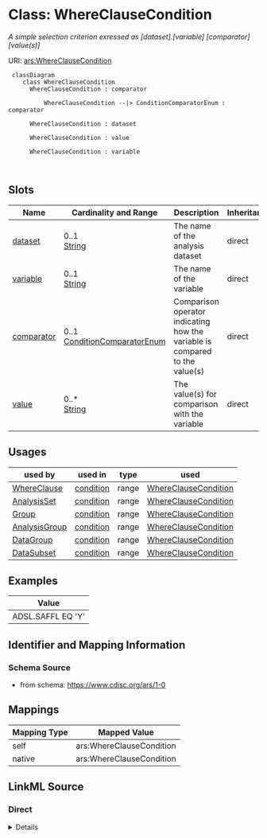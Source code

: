 # Class: WhereClauseCondition


_A simple selection criterion exressed as [dataset].[variable] [comparator] [value(s)]_





URI: [ars:WhereClauseCondition](https://www.cdisc.org/ars/1-0/WhereClauseCondition)



```mermaid
 classDiagram
    class WhereClauseCondition
      WhereClauseCondition : comparator
        
          WhereClauseCondition --|> ConditionComparatorEnum : comparator
        
      WhereClauseCondition : dataset
        
      WhereClauseCondition : value
        
      WhereClauseCondition : variable
        
      
```




<!-- no inheritance hierarchy -->


## Slots

| Name | Cardinality and Range | Description | Inheritance |
| ---  | --- | --- | --- |
| [dataset](dataset.md) | 0..1 <br/> [String](String.md) | The name of the analysis dataset | direct |
| [variable](variable.md) | 0..1 <br/> [String](String.md) | The name of the variable | direct |
| [comparator](comparator.md) | 0..1 <br/> [ConditionComparatorEnum](ConditionComparatorEnum.md) | Comparison operator indicating how the variable is compared to the value(s) | direct |
| [value](value.md) | 0..* <br/> [String](String.md) | The value(s) for comparison with the variable | direct |





## Usages

| used by | used in | type | used |
| ---  | --- | --- | --- |
| [WhereClause](WhereClause.md) | [condition](condition.md) | range | [WhereClauseCondition](WhereClauseCondition.md) |
| [AnalysisSet](AnalysisSet.md) | [condition](condition.md) | range | [WhereClauseCondition](WhereClauseCondition.md) |
| [Group](Group.md) | [condition](condition.md) | range | [WhereClauseCondition](WhereClauseCondition.md) |
| [AnalysisGroup](AnalysisGroup.md) | [condition](condition.md) | range | [WhereClauseCondition](WhereClauseCondition.md) |
| [DataGroup](DataGroup.md) | [condition](condition.md) | range | [WhereClauseCondition](WhereClauseCondition.md) |
| [DataSubset](DataSubset.md) | [condition](condition.md) | range | [WhereClauseCondition](WhereClauseCondition.md) |







## Examples

| Value |
| --- |
| ADSL.SAFFL EQ 'Y' |

## Identifier and Mapping Information







### Schema Source


* from schema: https://www.cdisc.org/ars/1-0





## Mappings

| Mapping Type | Mapped Value |
| ---  | ---  |
| self | ars:WhereClauseCondition |
| native | ars:WhereClauseCondition |





## LinkML Source

<!-- TODO: investigate https://stackoverflow.com/questions/37606292/how-to-create-tabbed-code-blocks-in-mkdocs-or-sphinx -->

### Direct

<details>
```yaml
name: WhereClauseCondition
description: A simple selection criterion exressed as [dataset].[variable] [comparator]
  [value(s)]
examples:
- value: ADSL.SAFFL EQ 'Y'
from_schema: https://www.cdisc.org/ars/1-0
rank: 1000
slots:
- dataset
- variable
- comparator
- value
slot_usage:
  value:
    name: value
    description: The value(s) for comparison with the variable.
    domain_of:
    - AnalysisOutputCodeParameter
    - TemplateCodeParameter
    - WhereClauseCondition
rules:
- preconditions:
    slot_conditions:
      comparator:
        name: comparator
        any_of:
        - equals_string: EQ
        - equals_string: NE
        - equals_string: LT
        - equals_string: LE
        - equals_string: GT
        - equals_string: GE
  postconditions:
    slot_conditions:
      value:
        name: value
        maximum_cardinality: 1
  description: Only a single value is allowed when comparator is EQ, NE, LT, LE, GT,
    or GE.
- preconditions:
    slot_conditions:
      comparator:
        name: comparator
        any_of:
        - equals_string: IN
        - equals_string: NOTIN
  postconditions:
    slot_conditions:
      value:
        name: value
        minimum_cardinality: 2
  description: At least 2 values are required when comparator is IN or NOTIN.

```
</details>

### Induced

<details>
```yaml
name: WhereClauseCondition
description: A simple selection criterion exressed as [dataset].[variable] [comparator]
  [value(s)]
examples:
- value: ADSL.SAFFL EQ 'Y'
from_schema: https://www.cdisc.org/ars/1-0
rank: 1000
slot_usage:
  value:
    name: value
    description: The value(s) for comparison with the variable.
    domain_of:
    - AnalysisOutputCodeParameter
    - TemplateCodeParameter
    - WhereClauseCondition
attributes:
  dataset:
    name: dataset
    description: The name of the analysis dataset.
    from_schema: https://www.cdisc.org/ars/1-0
    rank: 1000
    alias: dataset
    owner: WhereClauseCondition
    domain_of:
    - Analysis
    - WhereClauseCondition
    range: string
  variable:
    name: variable
    description: The name of the variable.
    from_schema: https://www.cdisc.org/ars/1-0
    rank: 1000
    alias: variable
    owner: WhereClauseCondition
    domain_of:
    - Analysis
    - WhereClauseCondition
    range: string
  comparator:
    name: comparator
    description: Comparison operator indicating how the variable is compared to the
      value(s).
    from_schema: https://www.cdisc.org/ars/1-0
    rank: 1000
    alias: comparator
    owner: WhereClauseCondition
    domain_of:
    - WhereClauseCondition
    range: ConditionComparatorEnum
  value:
    name: value
    description: The value(s) for comparison with the variable.
    from_schema: https://www.cdisc.org/ars/1-0
    rank: 1000
    multivalued: true
    alias: value
    owner: WhereClauseCondition
    domain_of:
    - AnalysisOutputCodeParameter
    - TemplateCodeParameter
    - WhereClauseCondition
    range: string
rules:
- preconditions:
    slot_conditions:
      comparator:
        name: comparator
        any_of:
        - equals_string: EQ
        - equals_string: NE
        - equals_string: LT
        - equals_string: LE
        - equals_string: GT
        - equals_string: GE
  postconditions:
    slot_conditions:
      value:
        name: value
        maximum_cardinality: 1
  description: Only a single value is allowed when comparator is EQ, NE, LT, LE, GT,
    or GE.
- preconditions:
    slot_conditions:
      comparator:
        name: comparator
        any_of:
        - equals_string: IN
        - equals_string: NOTIN
  postconditions:
    slot_conditions:
      value:
        name: value
        minimum_cardinality: 2
  description: At least 2 values are required when comparator is IN or NOTIN.

```
</details>